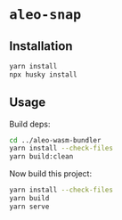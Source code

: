 # `aleo-snap`

## Installation

```bash
yarn install
npx husky install
```

## Usage

Build deps:

```bash
cd ../aleo-wasm-bundler
yarn install --check-files
yarn build:clean
```

Now build this project:

```bash
yarn install --check-files
yarn build
yarn serve
```
